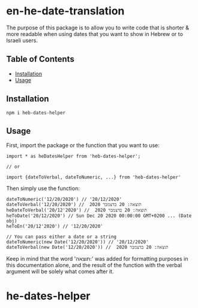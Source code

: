 # en-he-date-translation

The purpose of this package is to allow you to write code that is shorter & more readable when using dates that you want to show in Hebrew or to Israeli users.

## Table of Contents
- [Installation](#installation)
- [Usage](#usage)

## Installation
```npm i heb-dates-helper```

## Usage

First, import the package or the function that you want to use:

```
import * as heDatesHelper from 'heb-dates-helper'; 

// or

import {dateToVerbal, dateToNumeric, ...} from 'heb-dates-helper'

```

Then simply use the function:

```
dateToNumeric('12/20/2020') // '20/12/2020'
dateToVerbal('12/20/2020') //  תוצאה: 20 בדצמבר 2020
heDateToVerbal('20/12'2020') //  תוצאה: 20 בדצמבר 2020
heToDate('20/12/2020') // Sun Dec 20 2020 00:00:00 GMT+0200 ... (Date obj)
heToEn('20/12'2020') // '12/20/2020'

// You can pass either a date or a string
dateToNumeric(new Date('12/20/2020')) // '20/12/2020'
dateToVerbal(new Date('12/20/2020')) //  תוצאה: 20 בדצמבר 2020
```

Keep in mind that the word 'תוצאה:' was added for formatting purposes in this documentation alone, and the result of the function with the verbal argument will be solely what comes after it.
# he-dates-helper
